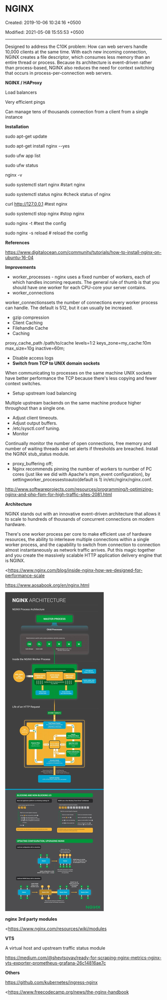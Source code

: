# NGINX

Created: 2019-10-06 10:24:16 +0500

Modified: 2021-05-08 15:55:53 +0500

---

Designed to address the C10K problem: How can web servers handle 10,000 clients at the same time. With each new incoming connection, NGINX creates a file descriptor, which consumes less memory than an entire thread or process. Because its architecture is event-driven rather than process-based, NGINX also reduces the need for context switching that occurs in process-per-connection web servers.



**NGINX / HAProxy**

Load balancers

Very efficient pings

Can manage tens of thousands connection from a client from a single instance



**Installation**

sudo apt-get update

sudo apt-get install nginx --yes

sudo ufw app list

sudo ufw status

nginx -v

sudo systemctl start nginx #start nginx

sudo systemctl status nginx #check status of nginx

curl <http://127.0.0.1> #test nginx

sudo systemctl stop nginx #stop nginx



sudo nginx -t #test the config

sudo nginx -s reload # reload the config



**References**

<https://www.digitalocean.com/community/tutorials/how-to-install-nginx-on-ubuntu-16-04>



**Improvements**
-   worker_processes - nginx uses a fixed number of workers, each of which handles incoming requests. The general rule of thumb is that you should have one worker for each CPU-core your server contains.
-   worker_connections

worker_connectionssets the number of connections every worker process can handle. The default is 512, but it can usually be increased.
-   gzip compression
-   Client Caching
-   Filehandle Cache
-   Caching

proxy_cache_path /path/to/cache levels=1:2 keys_zone=my_cache:10m max_size=10g
inactive=60m;
-   Disable access logs
-   **Switch from TCP to UNIX domain sockets**

When communicating to processes on the same machine UNIX sockets have better performance the TCP because there's less copying and fewer context switches.
-   Setup upstream load balancing

Multiple upstream backends on the same machine produce higher throughout than a single one.
-   Adjust client timeouts.
-   Adjust output buffers.
-   /etc/sysctl.conf tuning.
-   Monitor

Continually monitor the number of open connections, free memory and number of waiting threads and set alerts if thresholds are breached. Install the NGINX stub_status module.
-   proxy_buffering off;
-   Nginx recommends pinning the number of workers to number of PC cores (just like we did with Apache's mpm_event configuration), by settingworker_processestoauto(default is 1) in/etc/nginx/nginx.conf.



<http://www.softwareprojects.com/resources/programming/t-optimizing-nginx-and-php-fpm-for-high-traffic-sites-2081.html>



**Architecture**

NGINX stands out with an innovative event-driven architecture that allows it to scale to hundreds of thousands of concurrent connections on modern hardware.



There's one worker process per core to make efficient use of hardware resources, the ability to interleave multiple connections within a single worker process, and the capability to switch from connection to connection almost instantaneously as network traffic arrives. Put this magic together and you create the massively scalable HTTP application delivery engine that is NGINX.



<https://www.nginx.com/blog/inside-nginx-how-we-designed-for-performance-scale

<https://www.aosabook.org/en/nginx.html>



![](../../../media/DevOps-Others-NGINX-image1.jpg)



**nginx 3rd party modules**

<https://www.nginx.com/resources/wiki/modules



**VTS**

A virtual host and upstream traffic status module

<https://medium.com/@shevtsovav/ready-for-scraping-nginx-metrics-nginx-vts-exporter-prometheus-grafana-26c14816ae7c>



**Others**

<https://github.com/kubernetes/ingress-nginx>

<https://www.freecodecamp.org/news/the-nginx-handbook



